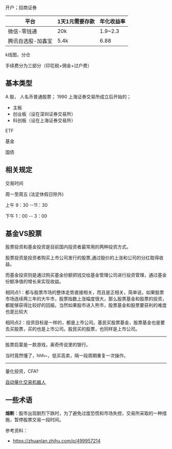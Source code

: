 
开户；招商证券

| 平台              | 1天1元需要存款 | 年化收益率 |
| ----------------- | -------------- | ---------- |
| 微信-零钱通       | 20k            | 1.9~2.3    |
| 腾讯自选股-加鑫宝 | 5.4k           | 6.88       |


k线图，分仓

手续费分为三部分（印花税+佣金+过户费）


## 基本类型

A 股， 人名币普通股票； 1990 上海证券交易所成立后开始的；


- 主板
- 创业板（设在深圳证券交易所）
- 科创板（设在上海证券交易所）

ETF

基金

国债

## 相关规定

交易时间

周一至周五 (法定休假日除外)

上午 9：30 --11：30

下午 1：00 -- 3：00


## 基金VS股票

股票投资和基金投资是目前国内投资者最常用的两种投资方式。

股票投资是投资者购买上市公司发行的股票,通过股价的上涨和公司的分红取得收益。 

而基金投资则是通过购买基金份额把钱交给基金管理公司进行投资管理，通过基金份额净值的增长来实现收益。

相同点1：都与股票市场的整体走势直接相关，而且是正相关，简单说，如果股票市场连续两三年的大牛市，股票指数上涨幅度很大，那么股票基金和股票的投资，都能够获得比较好的回报。当然如果股市进入熊市，股票基金和股票要获利的难度也是比较大


相同点2：投资目标是一样的，都是上市公司。基民买股票基金，股票基金也是要去买股票，买的也是上市公司。股民买的股票，也同样是上市公司。


----------------

股票启蒙是一款游戏，奥奇传说里的银行。

当时竟然懂了，hhh~，低买高卖，隔一段周期重复一次操作。

----------------

量化投资，CFA?

[自动量化交易机器人](https://github.com/UFund-Me/Qbot)


## 一些术语

**熔断**：股市出现剧烈下跌时，为了避免过度恐慌和市场失控，交易所采取的一种措施，暂停股票交易一段时间。












参考资料：
- https://zhuanlan.zhihu.com/p/499957214


